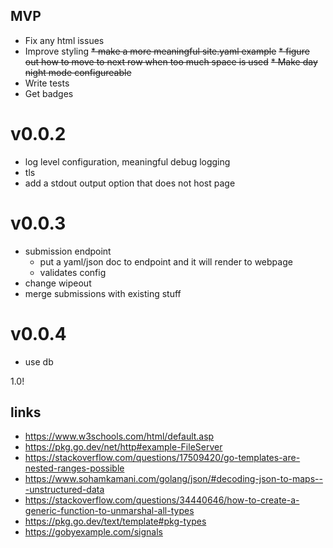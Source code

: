 ## MVP
* Fix any html issues
* Improve styling
~~* make a more meaningful site.yaml example~~
~~* figure out how to move to next row when too much space is used~~
~~* Make day night mode configureable~~
* Write tests
* Get badges

# v0.0.2
* log level configuration, meaningful debug logging
* tls 
* add a stdout output option that does not host page

# v0.0.3
* submission endpoint
  * put a yaml/json doc to endpoint and it will render to webpage
  * validates config
* change wipeout
* merge submissions with existing stuff

# v0.0.4
* use db

1.0!

## links

* https://www.w3schools.com/html/default.asp
* https://pkg.go.dev/net/http#example-FileServer
* https://stackoverflow.com/questions/17509420/go-templates-are-nested-ranges-possible
* https://www.sohamkamani.com/golang/json/#decoding-json-to-maps---unstructured-data
* https://stackoverflow.com/questions/34440646/how-to-create-a-generic-function-to-unmarshal-all-types
* https://pkg.go.dev/text/template#pkg-types
* https://gobyexample.com/signals
